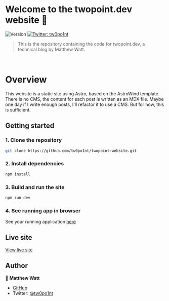 # Welcome to the twopoint.dev website 👋

![Version](https://img.shields.io/badge/version-1.0.0-blue.svg?cacheSeconds=2592000)
[![Twitter: tw0po1nt](https://img.shields.io/twitter/follow/tw0po1nt.svg?style=social)](https://twitter.com/tw0po1nt)

> This is the repository containing the code for twopoint.dev, a technical blog by Matthew Watt.

<br>

# Overview

This website is a static site using Astro, based on the AstroWind template. There is no CMS, the content for each post is written as an MDX file. Maybe one day if I write enough posts, I'll refactor it to use a CMS. But for now, this is sufficient.
<br />

## Getting started

### 1. Clone the repository

```sh
git clone https://github.com/tw0po1nt/twopoint-website.git
```

### 2. Install dependencies

```sh
npm install
```

### 3. Build and run the site

```sh
npm run dev
```

### 4. See running app in browser

See your running application [here](http://localhost:4321)

## Live site

[View live site](https://twopoint.dev)

## Author

👤 **Matthew Watt**

-   [GitHub](https://github.com/tw0po1nt)
-   Twitter: [@tw0po1nt](https://twitter.com/tw0po1nt)
